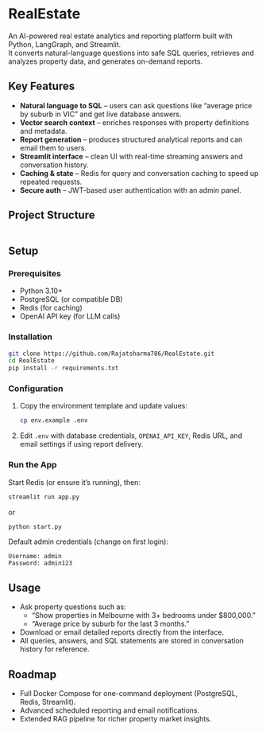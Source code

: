 # RealEstate

An AI-powered real estate analytics and reporting platform built with Python, LangGraph, and Streamlit.  
It converts natural-language questions into safe SQL queries, retrieves and analyzes property data, and generates on-demand reports.

## Key Features
- **Natural language to SQL** – users can ask questions like “average price by suburb in VIC” and get live database answers.  
- **Vector search context** – enriches responses with property definitions and metadata.  
- **Report generation** – produces structured analytical reports and can email them to users.  
- **Streamlit interface** – clean UI with real-time streaming answers and conversation history.  
- **Caching & state** – Redis for query and conversation caching to speed up repeated requests.  
- **Secure auth** – JWT-based user authentication with an admin panel.

## Project Structure
```

```

## Setup

### Prerequisites
- Python 3.10+
- PostgreSQL (or compatible DB)
- Redis (for caching)
- OpenAI API key (for LLM calls)

### Installation
```bash
git clone https://github.com/Rajatsharma786/RealEstate.git
cd RealEstate
pip install -r requirements.txt
```

### Configuration
1. Copy the environment template and update values:
   ```bash
   cp env.example .env
   ```
2. Edit `.env` with database credentials, `OPENAI_API_KEY`, Redis URL, and email settings if using report delivery.

### Run the App
Start Redis (or ensure it’s running), then:
```bash
streamlit run app.py
```
or
```bash
python start.py
```

Default admin credentials (change on first login):
```
Username: admin
Password: admin123
```

## Usage
- Ask property questions such as:
  - “Show properties in Melbourne with 3+ bedrooms under $800,000.”
  - “Average price by suburb for the last 3 months.”
- Download or email detailed reports directly from the interface.
- All queries, answers, and SQL statements are stored in conversation history for reference.

## Roadmap
- Full Docker Compose for one-command deployment (PostgreSQL, Redis, Streamlit).
- Advanced scheduled reporting and email notifications.
- Extended RAG pipeline for richer property market insights.

